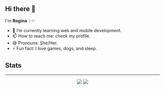 ## Hi there 👋

I'm **Regina** ✨✨ 

- 🌱 I’m currently learning web and mobile development.
- 📫 How to reach me: check my profile.
- 😄 Pronouns: She/Her.
- ⚡ Fun fact: I love games, dogs, and sleep.

## Stats
---
<p align="center">
  <img src="https://github-readme-stats-eight-theta.vercel.app/api?username=NataniaReginaCS&count_private=true&show_icons=true&hide_border=true&theme=buefy&cache-seconds=300"/>
  <img src="https://github-readme-stats.vercel.app/api/top-langs/?username=NataniaReginaCS&langs_count=8&count_private=true&layout=compact&show_icons=true&hide_border=true&theme=buefy&cache-seconds=300" />
</p>

<!--
- 🔭 I’m currently working on ...
- 👯 I’m looking to collaborate on ... 
- 🤔 I’m looking for help with ...  
- 💬 Ask me about ...
